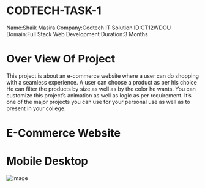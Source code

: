 # CODTECH-TASK-1
Name:Shaik Masira
Company:Codtech IT Solution
ID:CT12WDOU
Domain:Full Stack Web Development
Duration:3 Months
# Over View Of Project
This project is about an e-commerce website where a user can do shopping with a seamless experience. A user can choose a product as per his choice He can filter the products by size as well as by the color he wants. You can customize this project’s animation as well as logic as per requirement. It’s one of the major projects you can use for your personal use as well as to present in your college.
# E-Commerce Website
# Mobile Desktop
![image](https://github.com/user-attachments/assets/c8b13236-ce07-4f81-a280-189ed79e9fd7)



